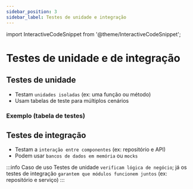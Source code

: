 ```yaml
---
sidebar_position: 3
sidebar_label: Testes de unidade e integração
---
```


import InteractiveCodeSnippet from '@theme/InteractiveCodeSnippet';

# Testes de unidade e de integração

## Testes de unidade

- Testam `unidades isoladas` (ex: uma função ou método)
- Usam tabelas de teste para múltiplos cenários

### Exemplo (tabela de testes)

<InteractiveCodeSnippet 
    src="code/mod7/teste-unitario.go" 
    allowExecute={false} 
    allowEdit={false} />

## Testes de integração

- Testam a `interação entre componentes` (ex: repositório e API)
- Podem usar `bancos de dados em memória` ou `mocks`

:::info Caso de uso
Testes de unidade `verificam lógica de negócio`; já os testes de integração `garantem que módulos funcionem juntos` (ex: repositório e serviço)
:::
